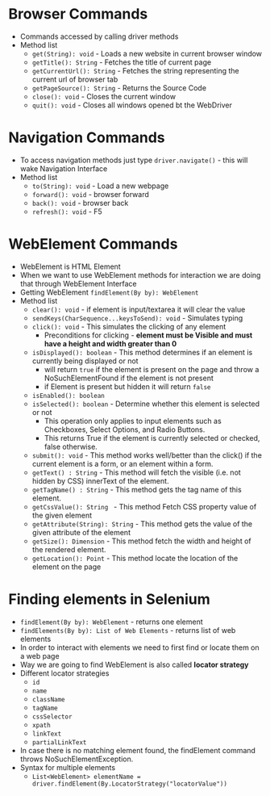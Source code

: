 # Browser Commands

* Commands accessed by calling driver methods
* Method list
  * `get(String): void` - Loads a new website in current browser window 
  * `getTitle(): String` - Fetches the title of current page
  * `getCurrentUrl(): String` - Fetches the string representing the current url of browser tab  
  * `getPageSource(): String` - Returns the Source Code 
  * `close(): void` - Closes the current window 
  * `quit(): void` - Closes all windows opened bt the WebDriver 

# Navigation Commands

* To access navigation methods just type `driver.navigate()` - this will wake Navigation Interface
* Method list
  * `to(String): void` - Load a new webpage
  * `forward(): void` - browser forward
  * `back(): void` - browser back
  * `refresh(): void` - F5
  
# WebElement Commands

* WebElement is HTML Element
* When we want to use WebElement methods for interaction we are doing that through WebElement Interface
* Getting WebElement `findElement(By by): WebElement`
* Method list
  * `clear(): void` - if element is input/textarea it will clear the value
  * `sendKeys(CharSequence...keysToSend): void` - Simulates typing
  * `click(): void` - This simulates the clicking of any element
    * Preconditions for clicking - **element must be Visible and must have a height and width greater than 0**
  * `isDisplayed(): boolean` - This method determines if an element is currently being displayed or not
      * will return `true` if the element is present on the page and throw a NoSuchElementFound if the element is not present
      * if Element is present but hidden it will return `false`
  * `isEnabled(): boolean`
  * `isSelected(): boolean` - Determine whether this element is selected or not
    * This operation only applies to input elements such as Checkboxes, Select Options, and Radio Buttons. 
    * This returns True if the element is currently selected or checked, false otherwise.
  * `submit(): void` - This method works well/better than the click() if the current element is a form, or an element within a form. 
  * `getText() : String` - This method will fetch the visible (i.e. not hidden by CSS) innerText of the element.
  * `getTagName() : String` - This method gets the tag name of this element.
  * `getCssValue(): String ` - This method Fetch CSS property value of the given element
  * `getAttribute(String): String` - This method gets the value of the given attribute of the element
  * `getSize(): Dimension` - This method fetch the width and height of the rendered element.
  * `getLocation(): Point` - This method locate the location of the element on the page

# Finding elements in Selenium

* `findElement(By by): WebElement` - returns one element
* `findElements(By by): List of Web Elements` - returns list of web elements
* In order to interact with elements we need to first find or locate them on a web page
* Way we are going to find WebElement is also called **locator strategy**
* Different locator strategies
  * `id`
  * `name`
  * `className`
  * `tagName`
  * `cssSelector`
  * `xpath`
  * `linkText`
  * `partialLinkText`
* In case there is no matching element found, the findElement command throws NoSuchElementException.
* Syntax for multiple elements
  * `List<WebElement> elementName = driver.findElement(By.LocatorStrategy("locatorValue"))`
